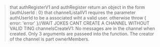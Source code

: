 > that authRegisterV1 and authRegister return an object in the form {authUserId : 0}
> that channelListallV1 requires the parameter authUserId to be a associated wiht a valid user. otherwise throw { error: 'error' }//WAIT JOKES CANT CREATE A CHANNEL WITHOUT VALID TING
> channelsCreateV1:
No messages are in the channel when created.
Only 3 arguments are passeed into the function.
The creator of the channel is part ownerMembers.
